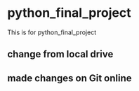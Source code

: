 # python_final_project
This is for python_final_project
## change from local drive
## made changes on Git online
